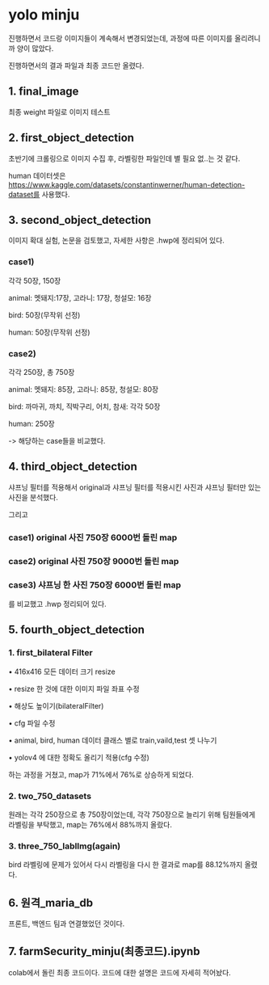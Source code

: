 # yolo minju
진행하면서 코드랑 이미지들이 계속해서 변경되었는데, 과정에 따른 이미지를 올리려니까 양이 많았다.

진행하면서의 결과 파일과 최종 코드만 올렸다.

## 1. final_image
최종 weight 파일로 이미지 테스트

## 2. first_object_detection
초반기에 크롤링으로 이미지 수집 후, 라벨링한 파일인데 별 필요 없..는 것 같다.

human 데이터셋은 https://www.kaggle.com/datasets/constantinwerner/human-detection-dataset를 사용했다.

## 3. second_object_detection
이미지 확대 실험, 논문을 검토했고, 자세한 사항은 .hwp에 정리되어 있다.

### case1)
각각 50장, 150장

animal: 멧돼지:17장, 고라니: 17장, 청설모: 16장

bird: 50장(무작위 선정)

human: 50장(무작위 선정)

### case2)

각각 250장, 총 750장

animal: 멧돼지: 85장, 고라니: 85장, 청설모: 80장

bird: 까마귀, 까치, 직박구리, 어치, 참새: 각각 50장

human: 250장

-> 해당하는 case들을 비교했다.

## 4. third_object_detection
샤프닝 필터를 적용해서 original과 샤프닝 필터를 적용시킨 사진과 샤프닝 필터만 있는 사진을 분석했다.

그리고

### case1) original 사진 750장 6000번 돌린 map

### case2) original 사진 750장 9000번 돌린 map

### case3) 샤프닝 한 사진 750장 6000번 돌린 map

를 비교했고 .hwp 정리되어 있다.

## 5. fourth_object_detection
### 1. first_bilateral Filter
• 416x416 모든 데이터 크기 resize

• resize 한 것에 대한 이미지 파일 좌표 수정

• 해상도 높이기(bilateralFilter)

• cfg 파일 수정

• animal, bird, human 데이터 클래스 별로 train,vaild,test 셋 나누기

• yolov4 에 대한 정확도 올리기 적용(cfg 수정)

하는 과정을 거쳤고, map가 71%에서 76%로 상승하게 되었다.

### 2. two_750_datasets
원래는 각각 250장으로 총 750장이었는데, 각각 750장으로 늘리기 위해 팀원들에게 라벨링을 부탁했고,  map는 76%에서 88%까지 올랐다.

### 3. three_750_labIlmg(again)
bird 라벨링에 문제가 있어서 다시 라벨링을 다시 한 결과로 map를 88.12%까지 올렸다.

## 6. 원격_maria_db
프론트, 백엔드 팀과 연결했었던 것이다.

## 7. farmSecurity_minju(최종코드).ipynb
colab에서 돌린 최종 코드이다. 코드에 대한 설명은 코드에 자세히 적어놨다.
